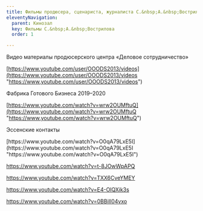 ```yaml
---
title: Фильмы продюсера, сценариста, журналиста С.&nbsp;А.&nbsp;Вострилова
eleventyNavigation:
  parent: Кинозал
  key: Фильмы С.&nbsp;А.&nbsp;Вострилова
  order: 1

---
```

<p>Видео материалы продюсерского центра &laquo;Деловое сотрудничество&raquo;</p>

[https://www.youtube.com/user/OOODS2013/videos](https://www.youtube.com/user/OOODS2013/videos "https://www.youtube.com/user/OOODS2013/videos")

  
<p>Фабрика Готового Бизнеса 2019&ndash;2020</p>

[https://www.youtube.com/watch?v=wrw2OUMftuQ](https://www.youtube.com/watch?v=wrw2OUMftuQ "https://www.youtube.com/watch?v=wrw2OUMftuQ")

  
<p>Эссенские контакты</p>  
[https://www.youtube.com/watch?v=O0qA79LxE5I](https://www.youtube.com/watch?v=O0qA79LxE5I "https://www.youtube.com/watch?v=O0qA79LxE5I")

  
https://www.youtube.com/watch?v=t-8JOwWpAPQ

https://www.youtube.com/watch?v=TXX6CveYMEY

https://www.youtube.com/watch?v=E4-OlQXik3s

https://www.youtube.com/watch?v=0BBiIl04vxo